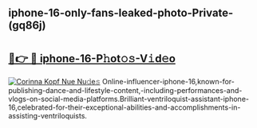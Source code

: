 ## iphone-16-only-fans​-leaked-photo​-Private-(gq86j)


# <h2><a href="https://mediaupload.pro?title=iphone-16&ref=git">🔗👉 🔴 iphone-16-P𝚑ot𝚘𝚜-V𝚒d𝚎o</a></h2>

[![Corinna Kopf Nue Nu𝚍e𝚜](https://i.imgur.com/0qMVB7G.gif)](https://mediaupload.pro?title=iphone-16&ref=git)
Online-influencer-iphone-16,known-for-publishing-dance-and-lifestyle-content,-including-performances-and-vlogs-on-social-media-platforms.Brilliant-ventriloquist-assistant-iphone-16,celebrated-for-their-exceptional-abilities-and-accomplishments-in-assisting-ventriloquists.  